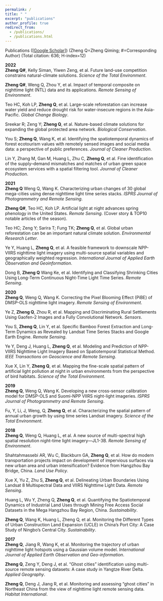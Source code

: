 ```yaml
---
permalink: /
title: " "
excerpt: "publications"
author_profile: true
redirect_from: 
  - /publications/
  - /publications.html
---
```


Publications ([[Google Scholar](https://scholar.google.com/citations?user=azf48tgAAAAJ&hl=en)])
(Zheng Q=Zheng Qiming; #=Corresponding Author)
(Total citation: 636; H-index=12)

**2022**   
**Zheng Q#**, Kelly Siman, Yiwen Zeng, et al. Future land-use competition constrains natural-climate solutions. *Science of the Total Environment*.

**Zheng Q#**, Weng Q, Zhou Y, et al. Impact of temporal composite on nighttime light (NTL) data and its applications. *Remote Sensing of Environment*.

Teo HC, Koh LP, **Zheng Q**, et al. Large-scale reforestation can increase water yield and reduce drought risk for water-insecure regions in the Asia-Pacific. *Global Change Biology*. 

Sreekar R; Zeng Y; **Zheng Q**, et al. Nature-based climate solutions for expanding the global protected area network. *Biological Conservation*. 

You S; **Zheng Q**, Wang K, et al. Identifying the spatiotemporal dynamics of forest ecotourism values with remotely sensed images and social media data: a perspective of public preferences. *Journal of Cleaner Production*.

Lin Y, Zhang M, Gan M, Huang L, Zhu C, **Zheng Q**, et al. Fine identification of the supply–demand mismatches and matches of urban green space ecosystem services with a spatial filtering tool. *Journal of Cleaner Production*.

**2021**   
**Zheng Q** Weng Q, Wang K. Characterizing urban changes of 30 global mega-cities using dense nighttime light time series stacks. *ISPRS Journal of Photogrammetry and Remote Sensing*. 

**Zheng Q#**, Teo HC, Koh LP. Artificial light at night advances spring phenology in the United States. *Remote Sensing*. (Cover story & TOP10 notable articles of the season).

Teo HC; Zeng Y; Sarira T; Fung TK; **Zheng Q**, et al. Global urban reforestation can be an important natural climate solution. *Environmental Research Letter*.

Ye Y, Huang L, **Zheng Q**, et al. A feasible framework to downscale NPP-VIIRS nighttime light imagery using multi-source spatial variables and geographically weighted regression. *International Journal of Applied Earth Observation and Geoinformation*.

Dong B, **Zheng Q** Wang Ke, et al. Identifying and Classifying Shrinking Cities Using Long-Term Continuous Night-Time Light Time Series. *Remote Sensing*.

**2020**   
**Zheng Q**, Weng Q, Wang K. Correcting the Pixel Blooming Effect (PiBE) of DMSP-OLS nighttime light imagery. *Remote Sensing of Environment*.

Ye Z, **Zheng Q**, Zhou R, et al. Mapping and Discriminating Rural Settlements Using Gaofen-2 Images and a Fully Convolutional Network. *Sensors*.

You S, **Zheng Q**, Lin Y, et al. Specific Bamboo Forest Extraction and Long-Term Dynamics as Revealed by Landsat Time Series Stacks and Google Earth Engine. *Remote Sensing*.

Ye Y, Deng J, Huang L, **Zheng Q**, et al. Modeling and Prediction of NPP-VIIRS Nighttime Light Imagery Based on Spatiotemporal Statistical Method. *IEEE Transactions on Geoscience and Remote Sensing*.

Xue X, Lin Y, **Zheng Q**, et al. Mapping the fine-scale spatial pattern of artificial light pollution at night in urban environments from the perspective of bird habitats. *Science of the Total Environment*.

**2019**   
**Zheng Q**, Weng Q, Wang K. Developing a new cross-sensor calibration model for DMSP-OLS and Suomi-NPP VIIRS night-light imageries. *ISPRS Journal of Photogrammetry and Remote Sensing*.

Fu, Y, Li, J, Weng, Q, **Zheng Q**, et al. Characterizing the spatial pattern of annual urban growth by using time series Landsat imagery. *Science of the Total Environment*.

**2018**   
**Zheng Q**, Weng Q, Huang L, et al. A new source of multi-spectral high spatial resolution night-time light imagery—JL1-3B. *Remote Sensing of Environment*.

Shahtahmassebi AR, Wu C, Blackburn GA, **Zheng Q**, et al. How do modern transportation projects impact on development of impervious surfaces via new urban area and urban intensification? Evidence from Hangzhou Bay Bridge, China. *Land Use Policy*.

Xue X, Yu Z, Zhu S, **Zheng Q**, et al. Delineating Urban Boundaries Using Landsat 8 Multispectral Data and VIIRS Nighttime Light Data. *Remote Sensing*. 

Huang L, Wu Y, Zheng Q, **Zheng Q**, et al. Quantifying the Spatiotemporal Dynamics of Industrial Land Uses through Mining Free Access Social Datasets in the Mega Hangzhou Bay Region, China. *Sustainability*.

**Zheng Q**, Wang K, Huang L, Zheng Q, et al. Monitoring the Different Types of Urban Construction Land Expansion (UCLE) in China’s Port City: A Case Study of Ningbo’s Central City. *Sustainability*.

**2017**   
**Zheng Q**, Jiang R, Wang K, et al. Monitoring the trajectory of urban nighttime light hotspots using a Gaussian volume model. *International Journal of Applied Earth Observation and Geo-information*.

**Zheng Q**, Zeng Y, Deng J, et al. “Ghost cities” identification using multi-source remote sensing datasets: A case study in Yangtze River Delta. *Applied Geography*. 

**Zheng Q**, Deng J, Jiang R, et al. Monitoring and assessing “ghost cities” in Northeast China from the view of nighttime light remote sensing data. *Habitat International*. 
